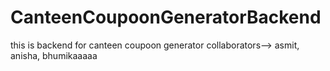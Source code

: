 # CanteenCoupoonGeneratorBackend
this is backend for canteen coupoon generator
collaborators--> asmit, anisha, bhumikaaaaa

